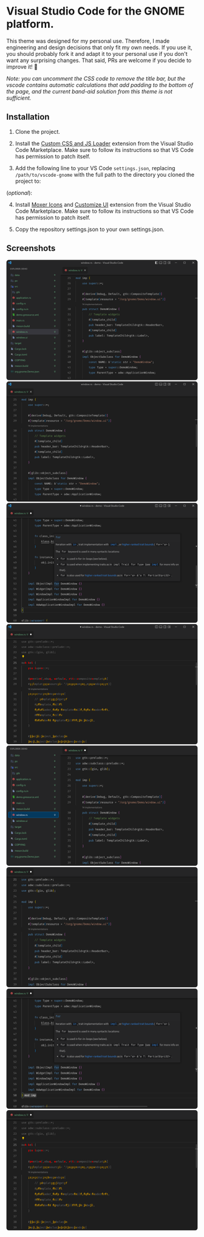 # Visual Studio Code for the GNOME platform.

This theme was designed for my personal use. Therefore, I made engineering and design decisions that only fit my own needs. If you use it, you should probably fork it and adapt it to your personal use if you don't want any surprising changes. That said, PRs are welcome if you decide to improve it! 🎉 

*Note: you can uncomment the CSS code to remove the title bar, but the vscode contains automatic calculations that add padding to the bottom of the page, and the current band-aid solution from this theme is not sufficient.*

## Installation

1. Clone the project.

2. Install the [Custom CSS and JS Loader](https://marketplace.visualstudio.com/items?itemName=be5invis.vscode-custom-css) extension from the Visual Studio Code Marketplace. Make sure to follow its instructions so that VS Code has permission to patch itself.

3. Add the following line to your VS Code `settings.json`, replacing `/path/to/vscode-gnome` with the full path to the directory you cloned the project to:

(*optional*): 

4. Install [Moxer Icons](https://marketplace.visualstudio.com/items?itemName=Equinusocio.moxer-icons) and [Customize UI](https://marketplace.visualstudio.com/items?itemName=iocave.customize-ui) extension from the Visual Studio Code Marketplace. Make sure to follow its instructions so that VS Code has permission to patch itself.

5. Copy the repository settings.json to your own settings.json.

## Screenshots
<div>
    <img src="1.png">
    <img src="2.png">
    <img src="3.png">
    <img src="4.png">
    <img src="5.png">
    <img src="6.png">
    <img src="7.png">
    <img src="8.png">
</div>
